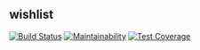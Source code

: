 ## wishlist

[![Build Status](https://app.travis-ci.com/leonardovee/wishlist.svg?branch=main)](https://app.travis-ci.com/leonardovee/wishlist) [![Maintainability](https://api.codeclimate.com/v1/badges/cad82725fd0beb73a6b1/maintainability)](https://codeclimate.com/github/leonardovee/wishlist/maintainability) [![Test Coverage](https://api.codeclimate.com/v1/badges/cad82725fd0beb73a6b1/test_coverage)](https://codeclimate.com/github/leonardovee/wishlist/test_coverage)